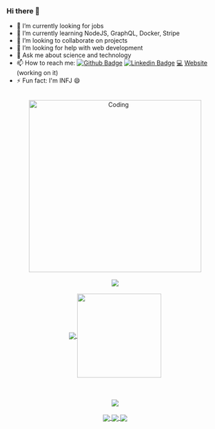 ### Hi there 👋

- 🔭 I’m currently looking for jobs
- 🌱 I’m currently learning NodeJS, GraphQL, Docker, Stripe
- 👯 I’m looking to collaborate on projects
- 🤔 I’m looking for help with web development
- 💬 Ask me about science and technology
- 📫 How to reach me: [![Github Badge](https://img.shields.io/badge/-Github-000?style=flat-square&logo=Github&logoColor=white&link=https://www.linkedin.com/in/edmilson-filho)](https://github.com/EdmilsonFerreiraF)
[![Linkedin Badge](https://img.shields.io/badge/-LinkedIn-blue?style=flat-square&logo=Linkedin&logoColor=white&link=https://www.linkedin.com/in/edmilson-filho/)](https://www.linkedin.com/in/edmilson-filho/) [💻](https://edmilsonferreira.netlify.app/) [Website](https://edmilsonferreira.netlify.app/) (working on it)
- ⚡ Fun fact: I'm INFJ 😄

<br/>

<div width="100%" align="center">
  <img align="center" alt="Coding" width="400" src="https://i1.wp.com/www.cbvinylrecordart.com/blog/wp-content/uploads/2015/06/classic-vinyl.gif?resize=500%2C281">
</div>
<br/>

<div width="100%" align="center">
  <a href="https://git.io/streak-stats">
  <!--   [![GitHub Streak](http://github-readme-streak-stats.herokuapp.com?user=edmilsonferreiraf&theme=radical&date_format=M%20j%5B%2C%20Y%5D)](https://git.io/streak-stats) -->
    <img align="center" src="http://github-readme-streak-stats.herokuapp.com?user=edmilsonferreiraf&theme=radical&date_format=M%20j%5B%2C%20Y%5D" />
  </a>
  <br/><br/>

  <a href="https://github.com/anuraghazra">
    <img align="center" src="https://github-readme-stats.vercel.app/api?username=edmilsonferreiraf&show_icons=true&theme=radical" />
  </a>

  <a href="https://github.com/anuraghazra/github-readme-stats" height="195">
    <img align="center" height="195" src="https://github-readme-stats.vercel.app/api/top-langs/?username=edmilsonferreiraf&theme=radical&layout=compact" />
  </a>
</div>

<br/>
<br/>
<br/>

<div width="100%" align="center">
  <a href="https://github.com/anuraghazra/github-readme-stats">
    <img align="center" src="https://github-readme-stats.vercel.app/api/wakatime?username=edmilsonferreiraf" />
  </a>
  <br/>

<br/>
  <a href="https://github.com/EdmilsonFerreiraF/react_social_media">
  <img align="center" src="https://github-readme-stats.vercel.app/api/pin/?username=edmilsonferreiraf&repo=react_social_media" />
</a>
<a href="https://github.com/edmilsonferreiraf/lama-frontend">
  <img align="center" src="https://github-readme-stats.vercel.app/api/pin/?username=edmilsonferreiraf&repo=lama-frontend" />
</a>
<a href="https://github.com/edmilsonferreiraf/loja-virtual">
  <img align="center" src="https://github-readme-stats.vercel.app/api/pin/?username=edmilsonferreiraf&repo=loja-virtual" />
</a>
</div>



